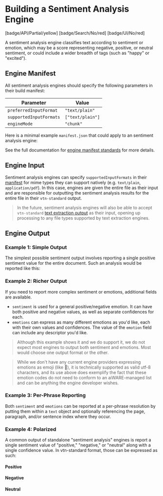 # Building a Sentiment Analysis Engine

[badge/API/Partial/yellow]
[badge/Search/No/red]
[badge/UI/No/red]

A sentiment analysis engine classifies text according to sentiment or emotion, which may be a score representing negative, positive, or neutral sentiment, or could include a wider breadth of tags (such as "happy" or "excited").

## Engine Manifest

All sentiment analysis engines should specify the following parameters in their build manifest:

| Parameter | Value |
| --------- | ----- |
| `preferredInputFormat` | `"text/plain"` |
| `supportedInputFormats` | `["text/plain"]` |
| `engineMode` | `"chunk"` |

Here is a minimal example `manifest.json` that could apply to an sentiment analysis engine:

[](manifest.example.json ':include :type=code json')

See the full documentation for [engine manifest standards](/developer/engines/standards/engine-manifest/) for more details.

## Engine Input

Sentiment analysis engines can specify `supportedInputFormats` in their [manifest](/developer/engines/standards/engine-manifest/) for mime types they can support natively (e.g. `text/plain`, `application/pdf`).
In this case, engines are given the entire file as their input and are responsible for outputting the sentiment analysis results for the entire file in their `vtn-standard` output.

> In the future, sentiment analysis engines will also be able to accept `vtn-standard` [text extraction output](/developer/engines/cognitive/text/text-extraction/?id=engine-output) as their input, opening up processing to any file types supported by text extraction engines.

## Engine Output

### Example 1: Simple Output

The simplest possible sentiment output involves reporting a single positive sentiment value for the entire document.
Such an analysis would be reported like this:

[](vtn-standard-simple-doc.example.json ':include :type=code json')

### Example 2: Richer Output

If you need to report more complex sentiment or emotions, additional fields are available.

- `sentiment` is used for a general positive/negative emotion.
It can have both positive and negative values, as well as separate confidences for each.
- `emotions` can express as many different emotions as you'd like, each with their own values and confidences.
The value of the `emotion` field can include any descriptor you'd like.

> Although this example shows it and we do support it, we do not expect most engines to output both sentiment and emotions.
Most would choose one output format or the other.

[](vtn-standard-complex-doc.example.json ':include :type=code json')

> While we don't have any current engine providers expressing emotions as emoji (like 🤯), it is technically supported as valid utf-8 characters,
and its use above does exemplify the fact that these emotion codes do not need to conform to an aiWARE-managed list and can be anything the engine developer wishes.

### Example 3: Per-Phrase Reporting

Both `sentiment` and `emotions` can be reported at a per-phrase resolution by putting them within a `text` object
and optionally referencing the page, paragraph, and/or sentence index where they occur.

[](vtn-standard-complex-phrase.example.json ':include :type=code json')

### Example 4: Polarized

A common output of standalone "sentiment analysis" engines is report a single sentiment value of "positive," "negative," or "neutral" along with a single confidence value.
In vtn-standard format, those can be expressed as such:

<!--
TODO: Explore whether it's too late to rewrite this entirely to just sentiment.value and sentime.confidence and just have value be from -1 to 1.
Or at least consolidate the confidence scores into just a `confidence` key.
Otherwise this is the only one with a differently-named confidence key
-->

#### Positive

[](vtn-standard-positive.example.json ':include :type=code json')

#### Negative

[](vtn-standard-negative.example.json ':include :type=code json')

#### Neutral

[](vtn-standard-neutral.example.json ':include :type=code json')
